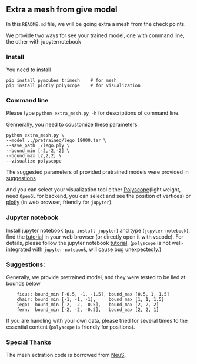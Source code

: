 ## Extra a mesh from give model
In this `README.md` file, we will be going extra a mesh from the check points.

We provide two ways for see your trained model, one with command line, the other with jupyternotebook

### Install
You need to install 
```
pip install pymcubes trimesh    # for mesh
pip install plotly polyscope    # for visualization
```

### Command line
Please type `python extra_mesh.py -h` for descriptions of command line.

Gennerally, you need to coustomize these parameters
```
python extra_mesh.py \
--model ../pretrained/lego_18000.tar \
--save_path ./lego.ply \
--bound_min [-2,-2,-2] \
--bound_max [2,2,2] \
--visualize polyscope
```
The suggested parameters of provided pretrained models were provided in  [suggestions](#suggestions) 

And you can select your visualization tool either [Polyscope](https://polyscope.run/py/)(light weight, need `OpenGL` for backend, you can select and see the position of vertices) or [plotly](https://plotly.com/python/3d-mesh/) (in web browser, friendly for `jupyter`).


### Jupyter notebook
Install jupyter notebook (`pip install jupyter`) and type (`jupyter notebook`), find the [tutorial](./extra_mesh.ipynb) in your web browser (or directly open it with vscode). For details, please follow the jupyter notebook [tutorial](./extra_mesh.ipynb).
(`polyscope` is not well-integrated with `jupyter-notebook`, will cause bug unexpectedly.)

### Suggestions:
Generally, we provide pretrained model, and they were tested to be lied at bounds below
```
    ficus: bound_min [-0.5, -1, -1.5], bound_max [0.5, 1, 1.5]
    chair: bound_min [-1, -1, -1],     bound_max [1, 1, 1.5]
    lego:  bound_min [-2, -2, -0.5],   bound_max [2, 2, 2] 
    fern:  bound_min [-2, -2, -0.5],   bound_max [2, 2, 1] 
```
If you are handling with your own data, please tried for several times to the essential content (`polyscope` is friendly for positions).

### Special Thanks
The mesh extration code is borrowed from [NeuS](https://github.com/Totoro97/NeuS).